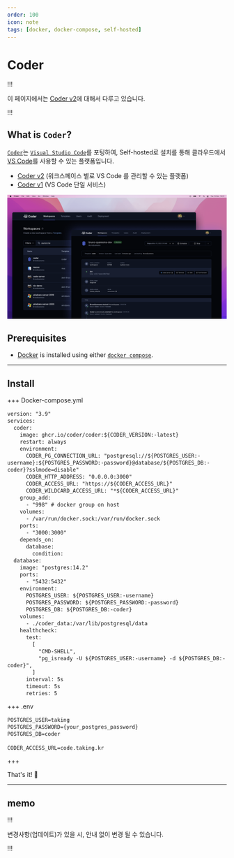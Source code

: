 ```yaml
---
order: 100
icon: note
tags: [docker, docker-compose, self-hosted]
---
```


# Coder

!!!

이 페이지에서는 [Coder v2](https://coder.com/docs/v2/latest)에 대해서 다루고 있습니다.

!!!

## What is `Coder`?

[`Coder`](https://coder.com/)는 [`Visual Studio Code`](https://code.visualstudio.com/)를 포팅하여, Self-hosted로 설치를 통해 클라우드에서 [VS Code](https://code.visualstudio.com/)를 사용할 수 있는 플랫폼입니다.

- [Coder v2](https://coder.com/docs/v2/latest) (워크스페이스 별로 VS Code 를 관리할 수 있는 플랫폼)
- [Coder v1](https://coder.com/docs/code-server/latest) (VS Code 단일 서비스)

![Coder v2 Screenshot](/static/attachments/coder_image.png)

## Prerequisites

- [Docker](https://docs.docker.com/engine/install/) is installed using either [`docker compose`](https://docs.docker.com/compose/).

---

## Install

+++ Docker-compose.yml

```
version: "3.9"
services:
  coder:
    image: ghcr.io/coder/coder:${CODER_VERSION:-latest}
    restart: always
    environment:
      CODER_PG_CONNECTION_URL: "postgresql://${POSTGRES_USER:-username}:${POSTGRES_PASSWORD:-password}@database/${POSTGRES_DB:-coder}?sslmode=disable"
      CODER_HTTP_ADDRESS: "0.0.0.0:3000"
      CODER_ACCESS_URL: "https://${CODER_ACCESS_URL}"
      CODER_WILDCARD_ACCESS_URL: "*${CODER_ACCESS_URL}"
    group_add:
      - "998" # docker group on host
    volumes:
      - /var/run/docker.sock:/var/run/docker.sock
    ports:
      - "3000:3000"
    depends_on:
      database:
        condition:
  database:
    image: "postgres:14.2"
    ports:
      - "5432:5432"
    environment:
      POSTGRES_USER: ${POSTGRES_USER:-username}
      POSTGRES_PASSWORD: ${POSTGRES_PASSWORD:-password}
      POSTGRES_DB: ${POSTGRES_DB:-coder}
    volumes:
      - ./coder_data:/var/lib/postgresql/data
    healthcheck:
      test:
        [
          "CMD-SHELL",
          "pg_isready -U ${POSTGRES_USER:-username} -d ${POSTGRES_DB:-coder}",
        ]
      interval: 5s
      timeout: 5s
      retries: 5
```

+++ .env

```
POSTGRES_USER=taking
POSTGRES_PASSWORD={your_postgres_password}
POSTGRES_DB=coder

CODER_ACCESS_URL=code.taking.kr
```

+++

That's it! :tada:

---

## memo

!!!

변경사항(업데이트)가 있을 시, 안내 없이 변경 될 수 있습니다.

!!!
